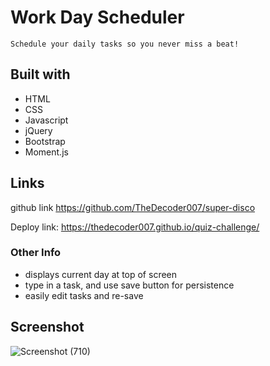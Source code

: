 # Work Day Scheduler

    Schedule your daily tasks so you never miss a beat!

## Built with
* HTML
* CSS
* Javascript
* jQuery
* Bootstrap
* Moment.js

## Links
github link https://github.com/TheDecoder007/super-disco

Deploy link: https://thedecoder007.github.io/quiz-challenge/

### Other Info
* displays current day at top of screen
* type in a task, and use save button for persistence
* easily edit tasks and re-save

## Screenshot

![Screenshot (710)](https://user-images.githubusercontent.com/101135574/166169927-3a5a2a20-86b3-445b-b1b4-755a2d2e36d3.png)
